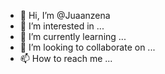 - 👋 Hi, I’m @Juaanzena
- 👀 I’m interested in ...
- 🌱 I’m currently learning ...
- 💞️ I’m looking to collaborate on ...
- 📫 How to reach me ...

<!---
Juaanzena/Juaanzena is a ✨ special ✨ repository because its `README.md` (this file) appears on your GitHub profile.
You can click the Preview link to take a look at your changes.
--->
